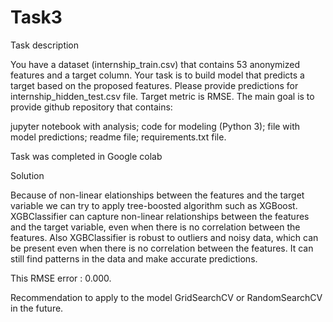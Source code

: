 # Task3
Task description

You have a dataset (internship_train.csv) that contains 53 anonymized features and a target column. Your task is to build model that predicts a target based on the proposed features. Please provide predictions for internship_hidden_test.csv file. Target metric is RMSE. The main goal is to provide github repository that contains:

jupyter notebook with analysis;
code for modeling (Python 3);
file with model predictions;
readme file;
requirements.txt file.


Task was completed in Google colab

Solution

Because of non-linear elationships between the features and the target variable we can try to apply tree-boosted algorithm such as XGBoost. XGBClassifier can capture non-linear relationships between the features and the target variable, even when there is no correlation between the features. Also XGBClassifier is robust to outliers and noisy data, which can be present even when there is no correlation between the features. It can still find patterns in the data and make accurate predictions.

This  RMSE error : 0.000.

Recommendation to apply to the model  GridSearchCV or RandomSearchCV in the future.


